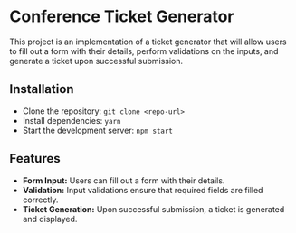 # Conference Ticket Generator

This project is an implementation of a ticket generator that will allow users to fill out a form with their details, perform validations on the inputs, and generate a ticket upon successful submission.

## Installation
- Clone the repository: ```git clone <repo-url>```
- Install dependencies: ```yarn```
- Start the development server: ```npm start```

## Features

- **Form Input:** Users can fill out a form with their details.
- **Validation:** Input validations ensure that required fields are filled correctly.
- **Ticket Generation:** Upon successful submission, a ticket is generated and displayed.
